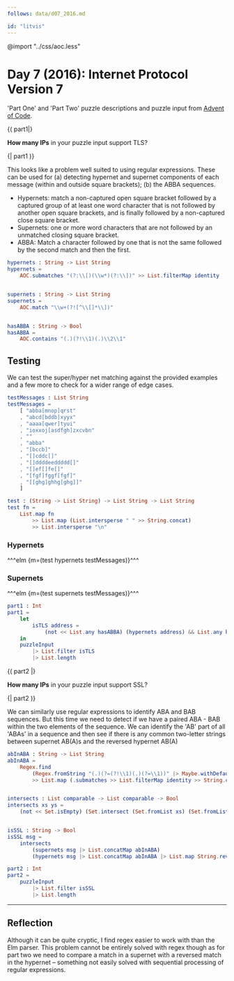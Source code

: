 ```yaml
---
follows: data/d07_2016.md

id: "litvis"
---
```


@import "../css/aoc.less"

# Day 7 (2016): Internet Protocol Version 7

'Part One' and 'Part Two' puzzle descriptions and puzzle input from [Advent of Code](https://adventofcode.com/2016/day/7).

{( part1|}

**How many IPs** in your puzzle input support TLS?

{| part1 )}

This looks like a problem well suited to using regular expressions. These can be used for (a) detecting hypernet and supernet components of each message (within and outside square brackets); (b) the ABBA sequences.

- Hypernets: match a non-captured open square bracket followed by a captured group of at least one word character that is not followed by another open square brackets, and is finally followed by a non-captured close square bracket.
- Supernets: one or more word characters that are not followed by an unmatched closing square bracket.
- ABBA: Match a character followed by one that is not the same followed by the second match and then the first.

```elm {l}
hypernets : String -> List String
hypernets =
    AOC.submatches "(?:\\[)(\\w*)(?:\\])" >> List.filterMap identity


supernets : String -> List String
supernets =
    AOC.match "\\w+(?![^\\[]*\\])"


hasABBA : String -> Bool
hasABBA =
    AOC.contains "(.)(?!\\1)(.)\\2\\1"
```

## Testing

We can test the super/hyper net matching against the provided examples and a few more to check for a wider range of edge cases.

```elm {l}
testMessages : List String
testMessages =
    [ "abba[mnop]qrst"
    , "abcd[bddb]xyyx"
    , "aaaa[qwer]tyui"
    , "ioxxoj[asdfgh]zxcvbn"
    , ""
    , "abba"
    , "[bccb]"
    , "[]cddc[]"
    , "[]ddddeeddddd[]"
    , "[]ef[]fe[]"
    , "[fgf]fggf[fgf]"
    , "[[ghg]ghhg[ghg]]"
    ]
```

```elm {l}
test : (String -> List String) -> List String -> List String
test fn =
    List.map fn
        >> List.map (List.intersperse " " >> String.concat)
        >> List.intersperse "\n"
```

### Hypernets

^^^elm {m=(test hypernets testMessages)}^^^

### Supernets

^^^elm {m=(test supernets testMessages)}^^^

```elm {l r}
part1 : Int
part1 =
    let
        isTLS address =
            (not << List.any hasABBA) (hypernets address) && List.any hasABBA (supernets address)
    in
    puzzleInput
        |> List.filter isTLS
        |> List.length
```

{( part2 |}

**How many IPs** in your puzzle input support SSL?

{| part2 )}

We can similarly use regular expressions to identify ABA and BAB sequences. But this time we need to detect if we have a paired ABA - BAB within the two elements of the sequence. We can identify the 'AB' part of all 'ABAs' in a sequence and then see if there is any common two-letter strings between supernet AB(A)s and the reversed hypernet AB(A)

```elm {l}
abInABA : String -> List String
abInABA =
    Regex.find
        (Regex.fromString "(.)(?=(?!\\1)(.)(?=\\1))" |> Maybe.withDefault Regex.never)
        >> List.map (.submatches >> List.filterMap identity >> String.concat)


intersects : List comparable -> List comparable -> Bool
intersects xs ys =
    (not << Set.isEmpty) (Set.intersect (Set.fromList xs) (Set.fromList ys))


isSSL : String -> Bool
isSSL msg =
    intersects
        (supernets msg |> List.concatMap abInABA)
        (hypernets msg |> List.concatMap abInABA |> List.map String.reverse)
```

```elm {l r}
part2 : Int
part2 =
    puzzleInput
        |> List.filter isSSL
        |> List.length
```

---

## Reflection

Although it can be quite cryptic, I find regex easier to work with than the Elm parser. This problem cannot be entirely solved with regex though as for part two we need to compare a match in a supernet with a reversed match in the hypernet – something not easily solved with sequential processing of regular expressions.
